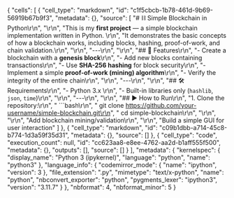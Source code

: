 {
 "cells": [
  {
   "cell_type": "markdown",
   "id": "c1f5cbcb-1b78-461d-9b69-56919b67b9f3",
   "metadata": {},
   "source": [
    "# ⛓️ Simple Blockchain in Python\r\n",
    "\r\n",
    "This is my **first project** — a simple blockchain implementation written in Python.  \r\n",
    "It demonstrates the basic concepts of how a blockchain works, including blocks, hashing, proof-of-work, and chain validation.\r\n",
    "\r\n",
    "---\r\n",
    "\r\n",
    "## 🚀 Features\r\n",
    "- Create a blockchain with a **genesis block**\r\n",
    "- Add new blocks containing transactions\r\n",
    "- Use **SHA-256 hashing** for block security\r\n",
    "- Implement a simple **proof-of-work (mining) algorithm**\r\n",
    "- Verify the integrity of the entire chain\r\n",
    "\r\n",
    "---\r\n",
    "\r\n",
    "## 🛠️ Requirements\r\n",
    "- Python 3.x  \r\n",
    "- Built-in libraries only (`hashlib`, `json`, `time`)\r\n",
    "\r\n",
    "---\r\n",
    "\r\n",
    "## ▶️ How to Run\r\n",
    "1. Clone the repository:\r\n",
    "   ```bash\r\n",
    "   git clone https://github.com/your-username/simple-blockchain.git\r\n",
    "   cd simple-blockchain\r\n",
    "\r\n",
    "\r\n",
    "Add blockchain mining/validation\r\n",
    "\r\n",
    "Build a simple GUI for user interaction"
   ]
  },
  {
   "cell_type": "markdown",
   "id": "c09b1dbb-a714-45c8-b774-1d3a59f35d31",
   "metadata": {},
   "source": []
  },
  {
   "cell_type": "code",
   "execution_count": null,
   "id": "cc623aa8-e8ee-4762-aa2d-b1aff555f500",
   "metadata": {},
   "outputs": [],
   "source": []
  }
 ],
 "metadata": {
  "kernelspec": {
   "display_name": "Python 3 (ipykernel)",
   "language": "python",
   "name": "python3"
  },
  "language_info": {
   "codemirror_mode": {
    "name": "ipython",
    "version": 3
   },
   "file_extension": ".py",
   "mimetype": "text/x-python",
   "name": "python",
   "nbconvert_exporter": "python",
   "pygments_lexer": "ipython3",
   "version": "3.11.7"
  }
 },
 "nbformat": 4,
 "nbformat_minor": 5
}
